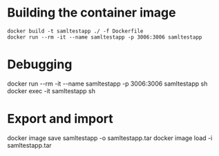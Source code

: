 # Building the container image



```
docker build -t samltestapp ./ -f Dockerfile
docker run --rm -it --name samltestapp -p 3006:3006 samltestapp
```




# Debugging
docker run --rm -it --name samltestapp -p 3006:3006 samltestapp sh
docker exec -it samltestapp sh

# Export and import
docker image save samltestapp -o samltestapp.tar
docker image load -i samltestapp.tar
